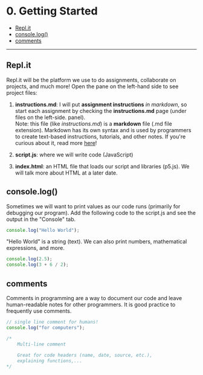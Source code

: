 # 0. Getting Started

- [Repl.it]("#files")
- [console.log()]("#console.log()")
- [comments]("#comments")

---

## Repl.it
Repl.it will be the platform we use to do assignments, collaborate on projects, and much more! Open the pane on the left-hand side to see project files:  

1. **instructions.md**: I will put **assignment instructions** *in markdown*, so start each assignment by checking the **instructions.md** page (under files on the left-side. panel).   
Note: this file (like *instructions.md*) is a **markdown** file (.md file extension). Markdown has its own syntax and is used by programmers to create text-based instructions, tutorials, and other notes. If you're curious about it, read more [here](https://www.markdownguide.org/basic-syntax/)!

2. **script.js**: where we will write code (JavaScript)

3. **index.html**: an HTML file that loads our script and libraries (p5.js). We will talk more about HTML at a later date.


## console.log()

Sometimes we will want to print values as our code runs (primarily for debugging our program). Add the following code to the script.js and see the output in the "Console" tab.

```javascript
console.log("Hello World");
```

"Hello World" is a string (text). We can also print numbers, mathematical expressions, and more.


```javascript
console.log(2.5);
console.log(3 + 6 / 2);
```

## comments
Comments in programming are a way to document our code and leave human-readable notes for other programmers. It is good practice to frequently use comments.

```javascript
// single line comment for humans!
console.log("for computers");

/*
    Multi-line comment
    
    Great for code headers (name, date, source, etc.), 
    explaining functions,...
*/
```
